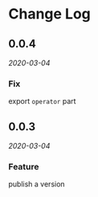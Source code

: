 # Change Log

## 0.0.4

*2020-03-04*

### Fix

export `operator` part

## 0.0.3

*2020-03-04*

### Feature

publish a version